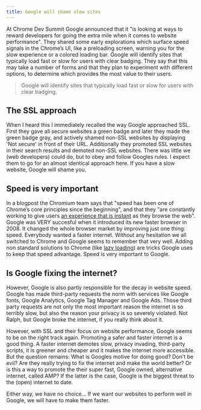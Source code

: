 ```yaml
---
title: Google will shame slow sites
---
```


At Chrome Dev Summit Google announced that it "is looking at ways to reward developers for going the extra mile when it comes to website performance". They shared some early explorations which surface speed signals in the Chrome’s UI, like a preloading screen, warning you for the slow experience or a colored loading bar. Google will identify sites that typically load fast or slow for users with clear badging. They say that this may take a number of forms and that they plan to experiment with different options, to determine which provides the most value to their users.

> Google will identify sites that typically load fast or slow for users with clear badging.

## The SSL approach

When I heard this I immediately recalled the way Google approached SSL. First they gave all secure websites a green badge and later they made the green badge gray, and actively shamed non-SSL websites by displaying 'Not secure' in front of their URL. Additionally they promoted SSL websites in their search results and demoted non-SSL websites. There was little we (web developers) could do, but to obey and follow Googles rules. I expect them to go for an almost identical approach here. If you have a slow website, Google will shame you.

## Speed is very important

In a blogpost the Chromium team says that "speed has been one of Chrome’s core principles since the beginning", and that they "are constantly working to give users [an experience that is instant](/blog/websites-that-load-instantly/) as they browse the web". Google was VERY succesful when it introduced its new faster browser in 2008. It changed the whole browser market by improving just one thing: speed. Everybody wanted a faster internet. Without any hesitation we all switched to Chrome and Google seems to remember that very well. Adding non standard solutions to Chrome (like [lazy loading](https://web.dev/native-lazy-loading/)) are tricks Google uses to keep that speed advantage. Speed is very important to Google.

## Is Google fixing the internet?

However, Google is also partly responsible for the decay in website speed. Google has made third-party requests the norm with services like Google fonts, Google Analytics, Google Tag Manager and Google Ads. Those third party requests are not only the most important reason the internet is so terribly slow, but also the reason your privacy is so severely violated. Not Ralph, but Google broke the internet, if you really think about it. 

However, with SSL and their focus on website performance, Google seems to be on the right track again. Promoting a safer and faster internet is a good thing. A faster internet demotes slow, privacy invading, third-party scripts, it is greener and cheaper and it makes the internet more accessible. But the question remains: What is Googles motive for doing good? Don't be evil? Are they really trying to fix the internet and make the world better? Or is this a way to promote the their super fast, Google owned, alternative internet, called AMP? If the latter is the case, Google is the biggest threat to the (open) internet to date. 

Either way, we have no choice... If we want our websites to perform well in Google, we will have to make them faster.